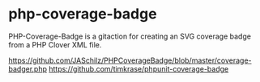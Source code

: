 # php-coverage-badge
PHP-Coverage-Badge is a gitaction for creating an SVG coverage badge from a PHP Clover XML file.




https://github.com/JASchilz/PHPCoverageBadge/blob/master/coverage-badger.php
https://github.com/timkrase/phpunit-coverage-badge

